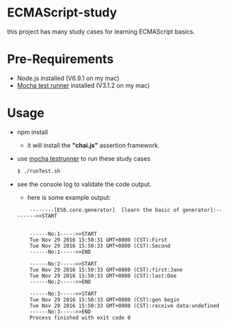# ECMAScript-study
this project has many study cases for learning ECMAScript basics.


# Pre-Requirements

* Node.js installed (V6.9.1 on my mac)
* <a href="https://mochajs.org">Mocha test runner</a> installed  (V3.1.2 on my mac)

# Usage

* npm install
    * it will install the **"chai.js"** assertion framework.
* use <a href="https://mochajs.org">mocha testrunner</a>  to run these study cases
    
    ```bash
    $ ./runTest.sh 
    
    ```
* see the console log to validate the code output.
    * here is some example output:
    ```
        --------[ES6.core.generator]  [learn the basic of generator]:-------->>START
        
        
        ------No:1----->>START
        Tue Nov 29 2016 15:50:31 GMT+0800 (CST):First
        Tue Nov 29 2016 15:50:33 GMT+0800 (CST):Second
        ------No:1----->>END
        
        ------No:2----->>START
        Tue Nov 29 2016 15:50:33 GMT+0800 (CST):first:Jane
        Tue Nov 29 2016 15:50:33 GMT+0800 (CST):last:Doe
        ------No:2----->>END
        
        ------No:3----->>START
        Tue Nov 29 2016 15:50:33 GMT+0800 (CST):gen begin
        Tue Nov 29 2016 15:50:33 GMT+0800 (CST):receive data:undefined
        ------No:3----->>END
        Process finished with exit code 0

    ```